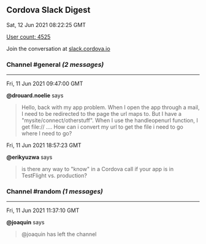## Cordova Slack Digest
Sat, 12 Jun 2021 08:22:25 GMT

[User count: 4525](https://cordova.slack.com/)


Join the conversation at [slack.cordova.io](http://slack.cordova.io/)

### __Channel #general__ _(2 messages)_
---

Fri, 11 Jun 2021 09:47:00 GMT

__@drouard.noelie__ says 
> Hello, back with my app problem. When I open the app through a mail, I need to be redirected to the page the url maps to. But I have a "mysite/connect/otherstuff". When I use the handleopenurl function, I get file:// .... How can i convert my url to get the file i need to go where I  need to go?
> 

Fri, 11 Jun 2021 18:57:23 GMT

__@erikyuzwa__ says 
> is there any way to "know" in a Cordova call if your app is in TestFlight vs. production?
> 

### __Channel #random__ _(1 messages)_
---

Fri, 11 Jun 2021 11:37:10 GMT

__@joaquin__ says 
> @joaquin has left the channel
> 
